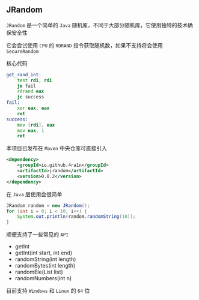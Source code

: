 ## JRandom

`JRandom` 是一个简单的 `Java` 随机库，不同于大部分随机库，它使用独特的技术确保安全性

它会尝试使用 `CPU` 的 `RDRAND` 指令获取随机数，如果不支持将会使用 `SecureRandom`

核心代码

```asm
get_rand_int:
    test rdi, rdi
    je fail
    rdrand eax
    jc success
fail:
    xor eax, eax
    ret
success:
    mov [rdi], eax
    mov eax, 1
    ret
```

本项目已发布在 `Maven` 中央仓库可直接引入

```xml
<dependency>
    <groupId>io.github.4ra1n</groupId>
    <artifactId>jrandom</artifactId>
    <version>0.0.2</version>
</dependency>
```

在 `Java` 层使用会很简单

```java
JRandom random = new JRandom();
for (int i = 0; i < 10; i++) {
    System.out.println(random.randomString(10));
}
```

顺便支持了一些常见的 `API`
- getInt
- getInt(int start, int end) 
- randomString(int length)
- randomBytes(int length)
- randomEle(List<T> list)
- randomNumbers(int n)

目前支持 `Windows` 和 `Linux` 的 `64` 位